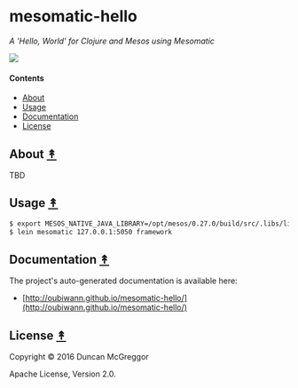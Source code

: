 # mesomatic-hello

*A 'Hello, World' for Clojure and Mesos using Mesomatic*

[![][mesos-logo]][mesos-logo-large]

[mesos-logo]: resources/images/Apache-Mesos-logo-x250.png
[mesos-logo-large]: resources/images/Apache-Mesos-logo-x1000.png


#### Contents

* [About](#about-)
* [Usage](#usage-)
* [Documentation](#documentation-)
* [License](#license-)


## About [&#x219F;](#contents)

TBD


## Usage [&#x219F;](#contents)

```bash
$ export MESOS_NATIVE_JAVA_LIBRARY=/opt/mesos/0.27.0/build/src/.libs/libmesos.so
$ lein mesomatic 127.0.0.1:5050 framework
```


## Documentation [&#x219F;](#contents)

The project's auto-generated documentation is available here:

* [http://oubiwann.github.io/mesomatic-hello/](http://oubiwann.github.io/mesomatic-hello/)


## License [&#x219F;](#contents)

Copyright © 2016 Duncan McGreggor

Apache License, Version 2.0.
